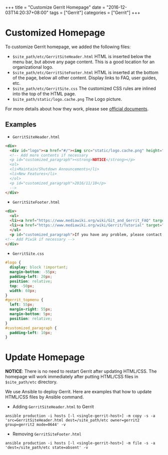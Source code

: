 +++
title = "Customize Gerrit Homepage"
date = "2016-12-03T14:20:37+08:00"
tags        = ["Gerrit"]
categories  = ["Gerrit"]
+++

# Customized Homepage

To customize Gerrit homepage, we added the following files:

* `$site_path/etc/GerritSiteHeader.html` HTML is inserted below the menu bar, but above any page content. This is a good location for an organizational logo.
* `$site_path/etc/GerritSiteFooter.html` HTML is inserted at the bottom of the page, below all other content. Display links to FAQ, user guides, etc.
* `$site_path/etc/GerritSite.css` The customized CSS rules are inlined into the top of the HTML page.
* `$site_path/static/logo.cache.png` The Logo picture.

For more details about how they work, please see [official documents](https://gerrit-review.googlesource.com/Documentation/config-themes.html).


## Examples

* `GerritSiteHeader.html`

```html
<div>
  <div id="logo"><a href="#/"><img src="static/logo.cache.png" height="41" width="32"/></a></div>
  <!-- Add more contents if necessary
  <p id="customized_paragraph"><strong>NOTICE</strong></p>
  <ol>
  <li>Maintain/Shutdown Announcements</li>
  <li>New Features</li>
  </ol>
  <p id="customized_paragraph">2016/11/10</p>
  -->
</div>
```

* `GerritSiteFooter.html`

```html
<div>
  <ul>
  <li><a href="https://www.mediawiki.org/wiki/Git_and_Gerrit_FAQ" target="_blank">Frequently Asked Questions</a></li>
  <li><a href="https://www.mediawiki.org/wiki/Gerrit/Tutorial" target="_blank">Setup Gerrit</a></li>
  </ul>
  <p id="customized_paragraph">If you have any problem, please contact <a href="mailto:email@example.com" target="_blank">DevOps Team</a></p>
<!-- Add Piwik if necessary -->
</div>
```

* `GerritSite.css`

```css
#logo {
  display: block !important;
  margin-bottom: -55px;
  padding-left: 20px;
  position: relative;
  top: -50px;
  width: 60px;
}
#gerrit_topmenu {
  left: 55px;
  margin-right: 55px;
  margin-bottom: 5px;
  position: relative;
}
#customized_paragraph {
  padding-left: 10px;
}
```

# Update Homepage

**NOTICE**: There is no need to restart Gerrit after updating HTML/CSS. The homepage will work immediately after putting HTML/CSS files in `$site_path/etc` directory.

We use Ansible to deploy Gerrit. Here are examples that how to update HTML/CSS files by Ansible command.


* Adding `GerritSiteHeader.html` to Gerrit

```shell
ansible production -i hosts [-l <single-gerrit-host>] -m copy -s -a 'src=GerritSiteHeader.html dest=/site_path/etc owner=gerrit2 group=gerrit2 mode=0644' -v
```

* Removing `GerritSiteFooter.html`

```shell
ansible production -i hosts [-l <single-gerrit-host>] -m file -s -a 'dest=/site_path/etc state=absent' -v
```
